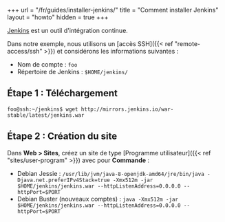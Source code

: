 +++
url = "/fr/guides/installer-jenkins/"
title = "Comment installer Jenkins"
layout = "howto"
hidden = true
+++

[Jenkins](https://jenkins.io/) est un outil d'intégration continue. 


Dans notre exemple, nous utilisons un [accès SSH]({{< ref "remote-access/ssh" >}}) et considérons les informations suivantes :

- Nom de compte : `foo`
- Répertoire de Jenkins : `$HOME/jenkins/`


## Étape 1 : Téléchargement

```
foo@ssh:~/jenkins$ wget http://mirrors.jenkins.io/war-stable/latest/jenkins.war
```

## Étape 2 : Création du site

Dans **Web > Sites**, créez un site de type [Programme utilisateur]({{< ref "sites/user-program" >}}) avec pour **Commande** :

- Debian Jessie : `/usr/lib/jvm/java-8-openjdk-amd64/jre/bin/java -Djava.net.preferIPv4Stack=true -Xmx512m -jar $HOME/jenkins/jenkins.war --httpListenAddress=0.0.0.0 --httpPort=$PORT`
- Debian Buster (nouveaux comptes) : `java -Xmx512m -jar $HOME/jenkins/jenkins.war --httpListenAddress=0.0.0.0 --httpPort=$PORT`
